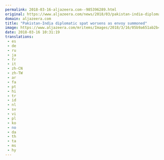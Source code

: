 ```yaml
---
permalink: 2018-03-16-aljazeera.com--985396289.html
original: https://www.aljazeera.com/news/2018/03/pakistan-india-diplomatic-spat-worsens-envoy-summoned-180316091056075.html
domain: aljazeera.com
title: "Pakistan-India diplomatic spat worsens as envoy summoned"
image: https://www.aljazeera.com/mritems/Images/2018/3/16/05b9a651ab2b440a96e91da3c3d9d367_18.jpg
date: 2018-03-16 10:31:19
translations: 
 - es
 - de
 - ru
 - ja
 - fr
 - it
 - zh-CN
 - zh-TW
 - ar
 - fa
 - pt
 - hi
 - tr
 - id
 - nl
 - sv
 - vi
 - pl
 - ko
 - no
 - da
 - th
 - ta
 - ms
 - hy
---
```



